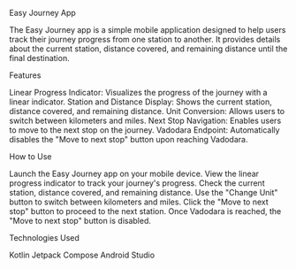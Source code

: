 Easy Journey App

The Easy Journey app is a simple mobile application designed to help users track their journey progress from one station to another. It provides details about the current station, distance covered, and remaining distance until the final destination.



Features

Linear Progress Indicator: Visualizes the progress of the journey with a linear indicator.
Station and Distance Display: Shows the current station, distance covered, and remaining distance.
Unit Conversion: Allows users to switch between kilometers and miles.
Next Stop Navigation: Enables users to move to the next stop on the journey.
Vadodara Endpoint: Automatically disables the "Move to next stop" button upon reaching Vadodara.



How to Use

Launch the Easy Journey app on your mobile device.
View the linear progress indicator to track your journey's progress.
Check the current station, distance covered, and remaining distance.
Use the "Change Unit" button to switch between kilometers and miles.
Click the "Move to next stop" button to proceed to the next station.
Once Vadodara is reached, the "Move to next stop" button is disabled.


Technologies Used

Kotlin
Jetpack Compose
Android Studio
